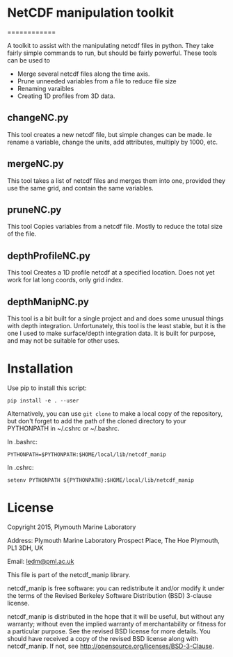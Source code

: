 # NetCDF manipulation toolkit
============

A toolkit to assist with the manipulating netcdf files in python. 
They take fairly simple commands to run, but should be fairly powerful.
These tools can be used to 
* Merge several netcdf files along the time axis.
* Prune unneeded variables from a file to reduce file size
* Renaming varaibles
* Creating 1D profiles from 3D data.



## changeNC.py
This tool creates a new netcdf file, but simple changes can be made. Ie rename a variable, change the units, add attributes, multiply by 1000, etc.

## mergeNC.py
This tool  takes a list of netcdf files and merges them into one, provided they use the same grid, and contain the same variables.

## pruneNC.py
This tool  Copies variables from a netcdf file. Mostly to reduce the total size of the file.

## depthProfileNC.py
This tool  Creates a 1D profile netcdf at a specified location. Does not yet work for lat long coords, only grid index.

## depthManipNC.py
This tool is a bit built for a single project and and does some unusual things with depth integration. 
Unfortunately, this tool is the least stable, but it is the one I used to make surface/depth integration data.
It is built for purpose, and may not be suitable for other uses.



# Installation

Use pip to install this script:
```
pip install -e . --user
```

Alternatively, you can use `git clone` to make a local copy of the repository,
but don't forget to add the path of the cloned directory to your PYTHONPATH in ~/.cshrc or ~/.bashrc.

In .bashrc:
```
PYTHONPATH=$PYTHONPATH:$HOME/local/lib/netcdf_manip
```

In .cshrc:
```
setenv PYTHONPATH ${PYTHONPATH}:$HOME/local/lib/netcdf_manip
```



# License

Copyright 2015, Plymouth Marine Laboratory

Address:
Plymouth Marine Laboratory
Prospect Place, The Hoe
Plymouth, PL1 3DH, UK

Email:
ledm@pml.ac.uk

This file is part of the netcdf_manip library.

netcdf_manip is free software: you can redistribute it and/or modify it
under the terms of the Revised Berkeley Software Distribution (BSD) 3-clause license. 

netcdf_manip is distributed in the hope that it will be useful, but
without any warranty; without even the implied warranty of merchantability
or fitness for a particular purpose. See the revised BSD license for more details.
You should have received a copy of the revised BSD license along with netcdf_manip.
If not, see <http://opensource.org/licenses/BSD-3-Clause>.

